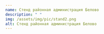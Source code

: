 ```yaml
---
name: Стенд районная администрация Белово
description: " "
img: /assets/img/pic/stand2.png
alt: Стенд районная администрация Белово
---
```

